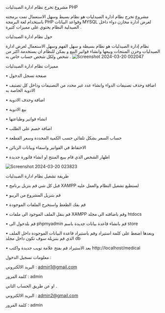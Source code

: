 مشروع تخرج نظام ادارة الصيدليات PHP


مشروع تخرج نظام ادارة الصيدليات هو نظام بسيط وسهل الاستعمال تمت برمجته باستخدام لغة البرمجة PHP وقواعد البيانات MYSQL لغرض ادارة مخازن دواء داخل الصيدلية النظام يحتوي على مميزات كثيرة .

حول نظام ادارة الصيدليات

 نظام إدارة الصيدليات هو نظام  بسيطة و سهل الفهم وسهل الاستعمال لغرض ادارة الصيدليات وخزن المنتجات وبيعها وانشاء فواتير البيع و يمكن للنظام ان يستخدمة اكثر من شخص ولكل شخص حساب خاص به .
![Screenshot 2024-03-20 002047](https://github.com/Munir86/medical/assets/29251456/844d8092-2845-4c72-898a-b670781ecc19)


مميزات نظام ادارة الصيدليات

•	صفحة تسجل الدخول

•	اضافة وحذف تصنيفات الدواء وانشاء عدد غير محدد من التصنيفات وداخل كل تصنيف الادوية الخاصة به

•	اضافة وحذف الادوية

•	بيع الادوية

•	انشاء فواتير وطباعتها

•	اضافة خصم على الطلب

•	حساب السعر بشكل تلقائي حسب الكمية المحددة وسعر القطعة

•	الاحتفاظ في الفواتير واسماء وبيانات الزبائن

•	اظهار الشخص الذي قام ببيع المنتج او انشاء فاتورة جديدة


![Screenshot 2024-03-20 023823](https://github.com/Munir86/medical/assets/29251456/5739bcba-aa44-4b3c-b31a-8d61b177a341)


طريقة تشغيل نظام ادارة الصيدليات

•	قبل كل شي قم بتزيل برنامج XAMPP لستطيع تشغيل النظام والعمل عليه

•	قم بتنزيل المشروع من الريبو

•	قم بفك الظغط واستخرج الملفات الموجودة

•	قم بنقل الملف الموجود الى ملفات XAMPP وقم باضافته الى مجلد htdocs

•	قم بلدخول الى phpmyadmin قم بانشاء قاعدة بيانات جديدة باسم  store

•	وبعدها اضغط على كلمة استيراد وقم باستيراد قاعدة البيانات الموجودة داخل الملف الذي قم بتنزيلة سوف تكون داخل مجلد db

•	بعد الاستيراد قم بفتح علامة تويب جديدة واكتب http://localhost/medical



معلومات تسجيل الدخول :

البريد الالكتروني : admin1@gmail.com

كلمة المرور :  admin

او عن طريق الحساب الثاني .

البريد الالكتروني : admin2@gmail.com

كلمة المرور :  admin

